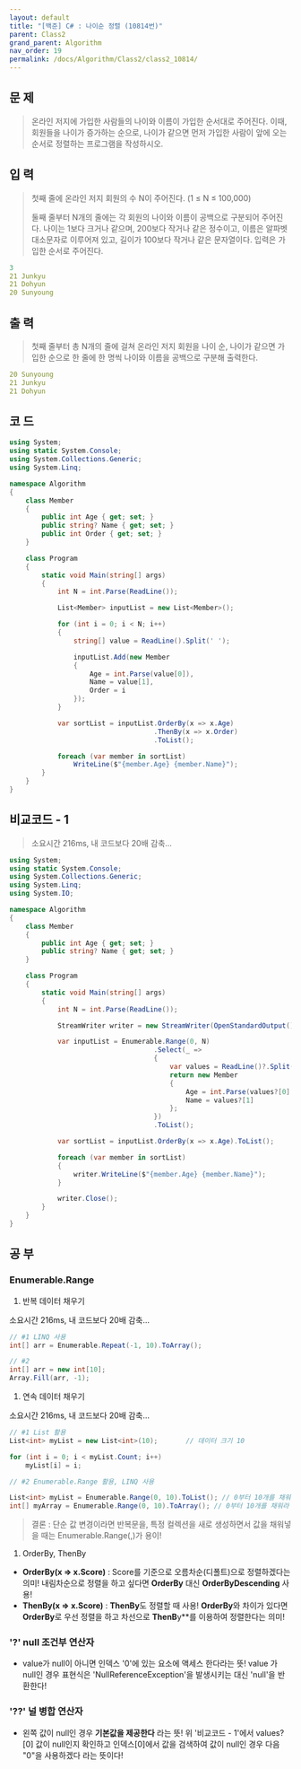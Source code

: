 ```yaml
---
layout: default
title: "[백준] C# : 나이순 정렬 (10814번)"
parent: Class2
grand_parent: Algorithm
nav_order: 19
permalink: /docs/Algorithm/Class2/class2_10814/
---
```


## 문 제

> 온라인 저지에 가입한 사람들의 나이와 이름이 가입한 순서대로 주어진다. 이때, 회원들을 나이가 증가하는 순으로, 나이가 같으면 먼저 가입한 사람이 앞에 오는 순서로 정렬하는 프로그램을 작성하시오.

## 입 력

> 첫째 줄에 온라인 저지 회원의 수 N이 주어진다. (1 ≤ N ≤ 100,000)
>
> 둘째 줄부터 N개의 줄에는 각 회원의 나이와 이름이 공백으로 구분되어 주어진다. 나이는 1보다 크거나 같으며, 200보다 작거나 같은 정수이고, 이름은 알파벳 대소문자로 이루어져 있고, 길이가 100보다 작거나 같은 문자열이다. 입력은 가입한 순서로 주어진다.

```yaml
3
21 Junkyu
21 Dohyun
20 Sunyoung
```

## 출 력

> 첫째 줄부터 총 N개의 줄에 걸쳐 온라인 저지 회원을 나이 순, 나이가 같으면 가입한 순으로 한 줄에 한 명씩 나이와 이름을 공백으로 구분해 출력한다.

```yaml
20 Sunyoung
21 Junkyu
21 Dohyun
```

## 코 드

<div class="code-example" markdown="1">

```csharp
using System;
using static System.Console;
using System.Collections.Generic;
using System.Linq;

namespace Algorithm
{
    class Member
    {
        public int Age { get; set; }
        public string? Name { get; set; }
        public int Order { get; set; }
    }

    class Program
    {
        static void Main(string[] args)
        {
            int N = int.Parse(ReadLine());

            List<Member> inputList = new List<Member>();

            for (int i = 0; i < N; i++)
            {
                string[] value = ReadLine().Split(' ');

                inputList.Add(new Member
                {
                    Age = int.Parse(value[0]),
                    Name = value[1],
                    Order = i
                });
            }

            var sortList = inputList.OrderBy(x => x.Age)
                                    .ThenBy(x => x.Order)
                                    .ToList();

            foreach (var member in sortList)
                WriteLine($"{member.Age} {member.Name}");
        }
    }
}
```

</div>

## 비교코드 - 1

<div class="code-example" markdown="1">

> 소요시간 216ms, 내 코드보다 20배 감축...

```csharp
using System;
using static System.Console;
using System.Collections.Generic;
using System.Linq;
using System.IO;

namespace Algorithm
{
    class Member
    {
        public int Age { get; set; }
        public string? Name { get; set; }
    }

    class Program
    {
        static void Main(string[] args)
        {
            int N = int.Parse(ReadLine());

            StreamWriter writer = new StreamWriter(OpenStandardOutput());

            var inputList = Enumerable.Range(0, N)
                                    .Select(_ =>
                                    {
                                        var values = ReadLine()?.Split(' ');
                                        return new Member
                                        {
                                            Age = int.Parse(values?[0] ?? "0"),
                                            Name = values?[1]
                                        };
                                    })
                                    .ToList();

            var sortList = inputList.OrderBy(x => x.Age).ToList();

            foreach (var member in sortList)
            {
                writer.WriteLine($"{member.Age} {member.Name}");
            }

            writer.Close();
        }
    }
}
```

</div>

## 공 부

### **Enumerable.Range**

1. 반복 데이터 채우기

소요시간 216ms, 내 코드보다 20배 감축...

<div class="code-example" markdown="1">

```csharp
// #1 LINQ 사용
int[] arr = Enumerable.Repeat(-1, 10).ToArray();

// #2
int[] arr = new int[10];
Array.Fill(arr, -1);
```

</div>

1. 연속 데이터 채우기

소요시간 216ms, 내 코드보다 20배 감축...

<div class="code-example" markdown="1">

```csharp
// #1 List 활용
List<int> myList = new List<int>(10);       // 데이터 크기 10

for (int i = 0; i < myList.Count; i++)
    myList[i] = i;

// #2 Enumerable.Range 활용, LINQ 사용

List<int> myList = Enumerable.Range(0, 10).ToList(); // 0부터 10개를 채워라
int[] myArray = Enumerable.Range(0, 10).ToArray(); // 0부터 10개를 채워라
```

</div>

> 결론 : 단순 값 변경이라면 반복문을, 특정 컬렉션을 새로 생성하면서 값을 채워넣을 때는 Enumerable.Range(,)가 용이!

1. OrderBy, ThenBy
- **OrderBy(x => x.Score)** : Score를 기준으로 오름차순(디폴트)으로 정렬하겠다는 의미!
내림차순으로 정렬을 하고 싶다면 **OrderBy** 대신 **OrderByDescending** 사용!
- **ThenBy(x => x.Score)** : **ThenBy**도 정렬할 때 사용! **OrderBy**와 차이가 있다면 **OrderBy**로 우선 정렬을 하고 차선으로 **ThenB**y**를 이용하여 정렬한다는 의미!



### **'?' null 조건부 연산자**

- value가 null이 아니면 인덱스 '0'에 있는 요소에 액세스 한다라는 뜻! value 가 null인 경우 표현식은 'NullReferenceException'을 발생시키는 대신 'null'을 반환한다!

### **'??' 널 병합 연산자**

- 왼쪽 값이 null인 경우 **기본값을 제공한다** 라는 뜻! 위 '비교코드 - 1'에서 values?[0] 값이 null인지 확인하고 인덱스[0]에서 값을 검색하여 값이 null인 경우 다음 "0"을 사용하겠다 라는 뜻이다!
